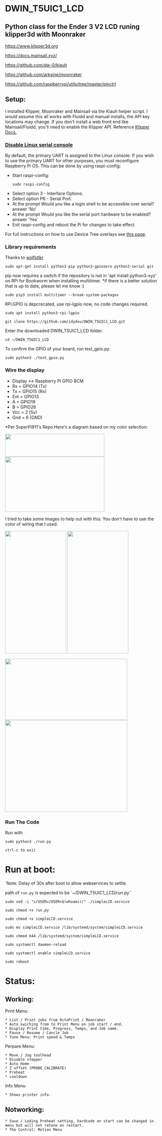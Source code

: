 # DWIN_T5UIC1_LCD

## Python class for the Ender 3 V2 LCD runing klipper3d with Moonraker 

https://www.klipper3d.org

https://docs.mainsail.xyz/

https://github.com/dw-0/kiauh

https://github.com/arksine/moonraker

https://github.com/raspberrypi/utils/tree/master/pinctrl


## Setup:

I installed Klipper, Moonraker and Mainsail via the Kiauh helper script. I would assume this all works with Fluidd and manual installs, the API key locations may change.
    If you don't install a web front end like Mainsail/Fluidd, you'll need to enable the Klipper API. Reference [Klipper Docs.](https://www.klipper3d.org/API_Server.html)

### [Disable Linux serial console](https://www.raspberrypi.org/documentation/configuration/uart.md)
  By default, the primary UART is assigned to the Linux console. If you wish to use the primary UART for other purposes, you must reconfigure Raspberry Pi OS. This can be done by using raspi-config:

  * Start raspi-config:
      ```
      sudo raspi-config
      ```
  * Select option 3 - Interface Options.
  * Select option P6 - Serial Port.
  * At the prompt Would you like a login shell to be accessible over serial? answer 'No'
  * At the prompt Would you like the serial port hardware to be enabled? answer 'Yes'
  * Exit raspi-config and reboot the Pi for changes to take effect.
  
  For full instructions on how to use Device Tree overlays see [this page](https://www.raspberrypi.org/documentation/configuration/device-tree.md). 

### Library requirements 

  Thanks to [wolfstlkr](https://www.reddit.com/r/ender3v2/comments/mdtjvk/octoprint_klipper_v2_lcd/gspae7y)

  ``` 
  sudo apt-get install python3-pip python3-gpiozero python3-serial git
  ```
  
  pip now requires a switch if the repository is not in 'apt install python3-xyz' on RPi for Bookworm when installing multitimer.
    *if there is a better solution that is up to date, please let me know :)
  ``` 
  sudo pip3 install multitimer --break-system-packages
  ```
  
  RPi.GPIO is depcrecated, use rpi-lgpio now, no code changes required.
  ``` 
  sudo apt install python3-rpi-lgpio
  ```

```
git clone https://github.com/idydxu/DWIN_T5UIC1_LCD.git
```  

Enter the downloaded DWIN_T5UIC1_LCD folder.
```
cd ~/DWIN_T5UIC1_LCD
```

To confirm the GPIO of your board, run test_gpio.py.
```
sudo python3 ./test_gpio.py
```

### Wire the display 
  * Display <-> Raspberry Pi GPIO BCM
  * Rx  =   GPIO14  (Tx)
  * Tx  =   GPIO15  (Rx)
  * Ent =   GPIO13
  * A   =   GPIO19
  * B   =   GPIO26
  * Vcc =   2   (5v)
  * Gnd =   6   (GND)    

*Per SuperPi911's Repo
Here's a diagram based on my color selection:

<img src ="images/GPIO.png?raw=true" width="325" height="75">
<img src ="images/panel.png?raw=true" width="325" height="180">

I tried to take some images to help out with this: You don't have to use the color of wiring that I used:

<img src ="images/wire1.png?raw=true" width="200" height="400"> <img src ="images/wire2.png?raw=true" width="200" height="400">

<img src ="images/wire3.png?raw=true" width="400" height="200">

<img src ="images/wire4.png?raw=true" width="400" height="300">

### Run The Code

Run with    
```
sudo python3 ./run.py
```
 
```ctrl-c to exit```

# Run at boot:

`Note: Delay of 30s after boot to allow webservices to settle.

path of `run.py` is expected to be `~/DWIN_T5UIC1_LCD/run.py``

  ```
  sudo sed -i "s/USER=/USER=$(whoami)/" ./simpleLCD.service
  ```
   ```
   sudo chmod +x run.py
   ```   
   ```
   sudo chmod +x simpleLCD.service
   ```   
   ```
   sudo mv simpleLCD.service /lib/systemd/system/simpleLCD.service
   ```      
   ```
   sudo chmod 644 /lib/systemd/system/simpleLCD.service
   ```      
   ```
   sudo systemctl daemon-reload
   ```      
   ```
   sudo systemctl enable simpleLCD.service
   ```      
   ```
   sudo reboot
   ```
   
   

# Status:

## Working:

 Print Menu:
 
    * List / Print jobs from OctoPrint / Moonraker
    * Auto swiching from to Print Menu on job start / end.
    * Display Print time, Progress, Temps, and Job name.
    * Pause / Resume / Cancle Job
    * Tune Menu: Print speed & Temps

 Perpare Menu:
 
    * Move / Jog toolhead
    * Disable stepper
    * Auto Home
    * Z offset (PROBE_CALIBRATE)
    * Preheat
    * cooldown
 
 Info Menu
 
    * Shows printer info.

## Notworking:
    * Save / Loding Preheat setting, hardcode on start can be changed in menu but will not retane on restart.
    * The Control: Motion Menu
